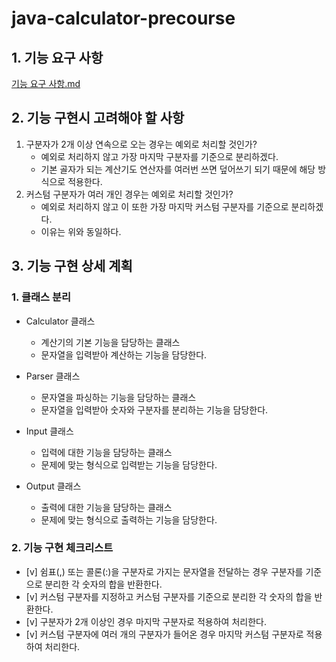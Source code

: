 # java-calculator-precourse

## 1. 기능 요구 사항
[기능 요구 사항.md](./docs/%EA%B8%B0%EB%8A%A5%EC%9A%94%EA%B5%AC%EC%82%AC%ED%95%AD.md)

## 2. 기능 구현시 고려해야 할 사항
1. 구분자가 2개 이상 연속으로 오는 경우는 예외로 처리할 것인가?
   - 예외로 처리하지 않고 가장 마지막 구분자를 기준으로 분리하겠다.
   - 기본 골자가 되는 계산기도 연산자를 여러번 쓰면 덮어쓰기 되기 때문에 해당 방식으로 적용한다.
2. 커스텀 구분자가 여러 개인 경우는 예외로 처리할 것인가?
   - 예외로 처리하지 않고 이 또한 가장 마지막 커스텀 구분자를 기준으로 분리하겠다.
   - 이유는 위와 동일하다.

## 3. 기능 구현 상세 계획
### 1. 클래스 분리
   - Calculator 클래스
     - 계산기의 기본 기능을 담당하는 클래스
     - 문자열을 입력받아 계산하는 기능을 담당한다.

   - Parser 클래스
     - 문자열을 파싱하는 기능을 담당하는 클래스
     - 문자열을 입력받아 숫자와 구분자를 분리하는 기능을 담당한다.

   - Input 클래스
     - 입력에 대한 기능을 담당하는 클래스
     - 문제에 맞는 형식으로 입력받는 기능을 담당한다.

   - Output 클래스
     - 출력에 대한 기능을 담당하는 클래스
     - 문제에 맞는 형식으로 출력하는 기능을 담당한다.

### 2. 기능 구현 체크리스트
   - [v] 쉼표(,) 또는 콜론(:)을 구분자로 가지는 문자열을 전달하는 경우 구분자를 기준으로 분리한 각 숫자의 합을 반환한다.
   - [v] 커스텀 구분자를 지정하고 커스텀 구분자를 기준으로 분리한 각 숫자의 합을 반환한다.
   - [v] 구분자가 2개 이상인 경우 마지막 구분자로 적용하여 처리한다.
   - [v] 커스텀 구분자에 여러 개의 구분자가 들어온 경우 마지막 커스텀 구분자로 적용하여 처리한다.